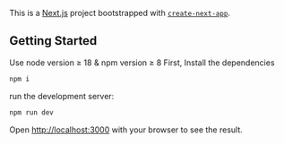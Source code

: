 This is a [Next.js](https://nextjs.org/) project bootstrapped with [`create-next-app`](https://github.com/vercel/next.js/tree/canary/packages/create-next-app).

## Getting Started

Use node version $\ge$ 18 & npm version $\ge$ 8
First, Install the dependencies
```bash
npm i
```

run the development server:

```bash
npm run dev
```

Open [http://localhost:3000](http://localhost:3000) with your browser to see the result.
